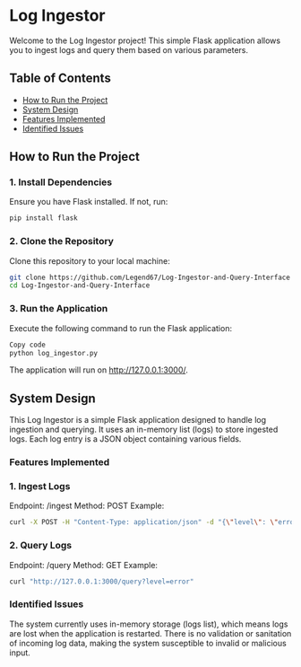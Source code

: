# Log Ingestor

Welcome to the Log Ingestor project! This simple Flask application allows you to ingest logs and query them based on various parameters.

## Table of Contents

- [How to Run the Project](#how-to-run-the-project)
- [System Design](#system-design)
- [Features Implemented](#features-implemented)
- [Identified Issues](#identified-issues)

## How to Run the Project

### 1. Install Dependencies
Ensure you have Flask installed. If not, run:

```bash
pip install flask
```
### 2. Clone the Repository
Clone this repository to your local machine:

```bash
git clone https://github.com/Legend67/Log-Ingestor-and-Query-Interface
cd Log-Ingestor-and-Query-Interface
```

### 3. Run the Application
Execute the following command to run the Flask application:

```bash
Copy code
python log_ingestor.py
```
The application will run on http://127.0.0.1:3000/.

## System Design
This Log Ingestor is a simple Flask application designed to handle log ingestion and querying. It uses an in-memory list (logs) to store ingested logs. Each log entry is a JSON object containing various fields.

### Features Implemented
### 1. Ingest Logs
Endpoint: /ingest
Method: POST
Example:
```bash
curl -X POST -H "Content-Type: application/json" -d "{\"level\": \"error\", \"message\": \"Failed to connect to DB\", \"resourceId\": \"server-1234\", \"timestamp\": \"2023-09-15T08:00:00Z\", \"traceId\": \"abc-xyz-123\", \"spanId\": \"span-456\", \"commit\": \"5e5342f\", \"metadata\": {\"parentResourceId\": \"server-0987\"}}" http://127.0.0.1:3000/ingest
```
### 2. Query Logs
Endpoint: /query
Method: GET
Example:
```bash
curl "http://127.0.0.1:3000/query?level=error"
```
### Identified Issues
The system currently uses in-memory storage (logs list), which means logs are lost when the application is restarted.
There is no validation or sanitation of incoming log data, making the system susceptible to invalid or malicious input.

